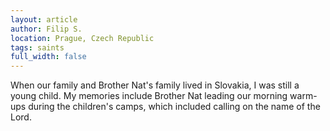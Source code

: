 ```yaml
---
layout: article
author: Filip S.
location: Prague, Czech Republic
tags: saints
full_width: false
---
```

When our family and Brother Nat's family lived in Slovakia, I was still a young child. My memories include Brother Nat leading our morning warm-ups during the children's camps, which included calling on the name of the Lord.
